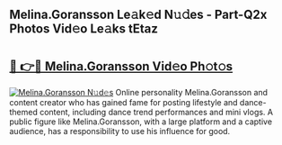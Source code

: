 ## Melina.Goransson Le𝚊k𝚎d N𝚞𝚍es - Part-Q2x Photos Vid𝚎o Le𝚊ks tEtaz

# <h2><a href="http://fbey1j.evod.top/?m=Melina.Goransson">🔗 👉🔴 Melina.Goransson Vid𝚎o Ph𝚘t𝚘s</a></h2>

[![Melina.Goransson N𝚞d𝚎s](https://i.imgur.com/8V9OHl7.gif)](http://fbey1j.evod.top/?m=Melina.Goransson)
Online personality Melina.Goransson and content creator who has gained fame for posting lifestyle and dance-themed content, including dance trend performances and mini vlogs. A public figure like Melina.Goransson, with a large platform and a captive audience, has a responsibility to use his influence for good. 
